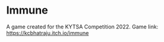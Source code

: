 # Immune
A game created for the KYTSA Competition 2022.
Game link: https://kcbhatraju.itch.io/immune

